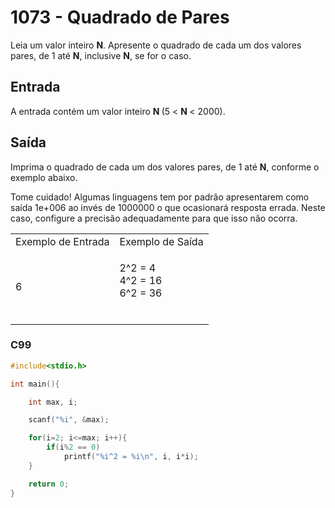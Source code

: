 <html>
  <body style="padding: 10px 0px">
    <div class="header">
      <h1>1073 - Quadrado de Pares</h1>
      <div class="problem">
        <div class="description">
          <p>
            Leia um valor inteiro <strong>N</strong>. Apresente o quadrado de
            cada um dos valores pares, de 1 até <strong>N</strong>, inclusive
            <strong>N</strong>, se for o caso.
          </p>
        </div>
        <h2>Entrada</h2>
        <div class="input">
          <p>
            A entrada contém um valor inteiro <strong>N </strong>(5 &lt;
            <strong>N </strong>&lt; 2000).
          </p>
        </div>
        <h2>Saída</h2>
        <div class="output">
          <p>
            Imprima o quadrado de cada um dos valores pares, de 1 até
            <strong>N</strong>, conforme o exemplo abaixo.
          </p>
          <p>
            Tome cuidado! Algumas linguagens tem por padrão apresentarem como
            saída 1e+006 ao invés de 1000000 o que ocasionará resposta errada.
            Neste caso, configure a precisão adequadamente para que isso não
            ocorra.
          </p>
        </div>
        <div class="both"></div>
        <table>
          <tbody>
            <tr>
              <td>Exemplo de Entrada</td>
              <td>Exemplo de Saída</td>
            </tr>
            <tr>
              <td class="division">
                <p>6</p>
              </td>
              <td>
                <p>
                  2^2 = 4<br />
                  4^2 = 16<br />
                  6^2 = 36<br />
                  &nbsp;
                </p>
              </td>
            </tr>
          </tbody>
        </table>
      </div>
    </div>
  </body>
</html>

### C99

```c
#include<stdio.h>

int main(){

	int max, i;

	scanf("%i", &max);

	for(i=2; i<=max; i++){
		if(i%2 == 0)
			printf("%i^2 = %i\n", i, i*i);
	}

	return 0;
}
```
